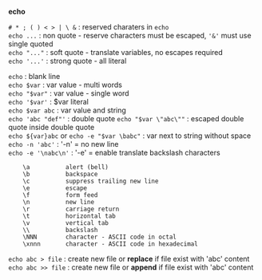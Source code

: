 **echo**  

`# * ; ( ) < > | \ &` : reserved charaters in `echo`  
`echo ...` : non quote - reserve characters must be escaped, `'&'` must use single quoted   
`echo "..."` : soft quote - translate variables, no escapes required  
`echo '...'` : strong quote - all literal  

`echo` : blank line  
`echo $var` : var value - multi words  
`echo "$var"` : var value - single word  
`echo '$var'` : $var literal  
`echo $var abc` : var value and string  
`echo 'abc "def"'` : double quote 
`echo "$var \"abc\""` : escaped double quote inside double quote  
`echo ${var}abc` or `echo -e "$var \babc"` : var next to string without space  
`echo -n 'abc'` : '-n' = no new line  
`echo -e '\nabc\n'` : '-e' = enable translate backslash characters  
```
    \a          alert (bell)  
    \b          backspace
    \c          suppress trailing new line
    \e          escape 
    \f          form feed
    \n          new line
    \r          carriage return
    \t          horizontal tab
    \v          vertical tab
    \\          backslash
    \NNN        character - ASCII code in octal
    \xnnn       character - ASCII code in hexadecimal
```
`echo abc > file`  : create new file or **replace** if file exist with 'abc' content  
`echo abc >> file` : create new file or **append**  if file exist with 'abc' content    
